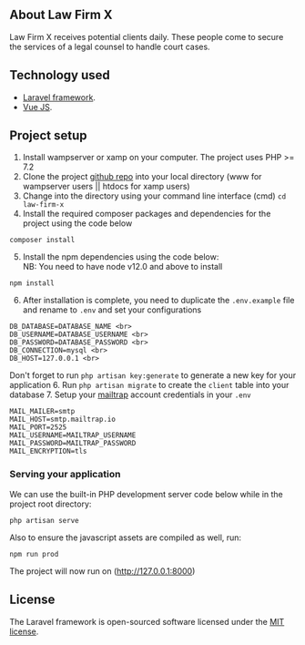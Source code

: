 ## About Law Firm X

Law Firm X receives potential clients daily. These people come to secure the services of a legal counsel to handle court cases.

## Technology used
- [Laravel framework](https://laravel.com/docs).
- [Vue JS](https://vuejs.org).

## Project setup
1. Install wampserver or xamp on your computer. The project uses PHP >= 7.2
2. Clone the project [github repo](https://github.com/chrix95/law-firm-x.git) into your local directory (www for wampserver users || htdocs for xamp users)
3. Change into the directory using your command line interface (cmd) `cd law-firm-x`
4. Install the required composer packages and dependencies for the project using the code below
```
composer install
```
5. Install the npm dependencies using the code below: <br>
NB: You need to have node v12.0 and above to install
```
npm install
```
6. After installation is complete, you need to duplicate the `.env.example` file and rename to `.env` and set your configurations
```
DB_DATABASE=DATABASE_NAME <br>
DB_USERNAME=DATABASE_USERNAME <br>
DB_PASSWORD=DATABASE_PASSWORD <br>
DB_CONNECTION=mysql <br>
DB_HOST=127.0.0.1 <br>
```
Don't forget to run `php artisan key:generate` to generate a new key for your application
6. Run `php artisan migrate` to create the `client` table into your database
7. Setup your [mailtrap](https://mailtrap.io/signin) account credentials in your `.env`
```
MAIL_MAILER=smtp
MAIL_HOST=smtp.mailtrap.io
MAIL_PORT=2525
MAIL_USERNAME=MAILTRAP_USERNAME
MAIL_PASSWORD=MAILTRAP_PASSWORD
MAIL_ENCRYPTION=tls
```

### Serving your application
We can use the built-in PHP development server code below while in the project root directory:
```
php artisan serve
```
Also to ensure the javascript assets are compiled as well, run:
```
npm run prod
```
The project will now run on (http://127.0.0.1:8000)

## License

The Laravel framework is open-sourced software licensed under the [MIT license](https://opensource.org/licenses/MIT).
